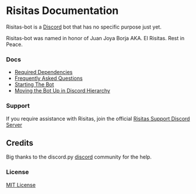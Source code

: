 # Risitas Documentation

Risitas-bot is a [Discord](https://discord.com/) bot that has no specific purpose just yet.

Risitas-bot was named in honor of Juan Joya Borja AKA. El Risitas. Rest in Peace.

### Docs
* [Required Dependencies](risitas/dependencies.md)
* [Frequently Asked Questions](risitas/faq.md)
* [Starting The Bot](risitas/starting-the-bot.md)
* [Moving the Bot Up in Discord Hierarchy](risitas/hierarchy.md)

### Support

If you require assistance with Risitas, join the official [Risitas Support Discord Server](https://discord.gg/daVywQMDam)

## Credits 

Big thanks to the discord.py [discord](https://discord.gg/dpy) community for the help.

### License
[MIT License](https://github.com/hbombofficial/Risitas-discord/blob/stable/LICENSE)
